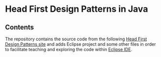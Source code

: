# Head First Design Patterns in Java

## Contents 

The repository contains the source code from the following [Head First Design Patterns site](http://www.headfirstlabs.com/books/hfdp/) and adds Eclipse project and some other files in order to facilitate teaching and exploring the code within [Eclipse IDE](http://eclipse.org).
